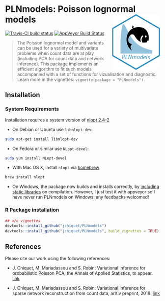 
PLNmodels: Poisson lognormal models <img src="inst/sticker/PLNmodels.png" align="right" width="155" height="180"/>
==================================================================================================================

[![Travis-CI build status](https://travis-ci.org/jchiquet/PLNmodels.svg?branch=master)](https://travis-ci.org/jchiquet/PLNmodels) [![AppVeyor Build Status](https://ci.appveyor.com/api/projects/status/github/jchiquet/PLNmodels?branch=master&svg=true)](https://ci.appveyor.com/project/jchiquet/PLNmodels)

> The Poisson lognormal model and variants can be used for a variety of multivariate problems when count data are at play (including PCA for count data and network inference). This package implements an efficient algorithm to fit such models accompanied with a set of functions for vizualisation and diagnostic. Learn more in the vignettes: `vignette(package = "PLNmodels")`.

Installation
------------

### System Requirements

Installation requires a system version of [nlopt 2.4-2](https://nlopt.readthedocs.io/)

-   On Debian or Ubuntu use `libnlopt-dev`:

``` bash
sudo apt-get install libnlopt-dev
```

-   On Fedora or similar use `NLopt-devel`:

``` bash
sudo yum install NLopt-devel
```

-   With Mac OS X, install `nlopt` via [homebrew](https://brew.sh/)

``` bash
brew install nlopt
```

-   On Windows, the package now builds and installs correctly, by [including static libraries](https://github.com/rwinlib/nlopt) on compilation. However, I just test it with appveyor so I have never run PLNmodels on Windows: any feedbacks welcomed!

### R Package installation

``` r
## w/o vignettes
devtools::install_github("jchiquet/PLNmodels")
devtools::install_github("jchiquet/PLNmodels", build_vignettes = TRUE)
```

References
----------

Please cite our work using the following references:

-   J. Chiquet, M. Mariadassou and S. Robin: Variational inference for probabilistic Poisson PCA, the Annals of Applied Statistics, to appear. [link](https://arxiv.org/abs/1703.06633)

-   J. Chiquet, M. Mariadassou and S. Robin: Variational inference for sparse network reconstruction from count data, arXiv preprint, 2018. [link](https://arxiv.org/abs/1806.03120)
